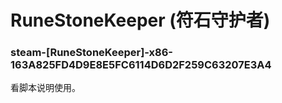 # RuneStoneKeeper (符石守护者)

### steam-[RuneStoneKeeper]-x86-163A825FD4D9E8E5FC6114D6D2F259C63207E3A4
看脚本说明使用。